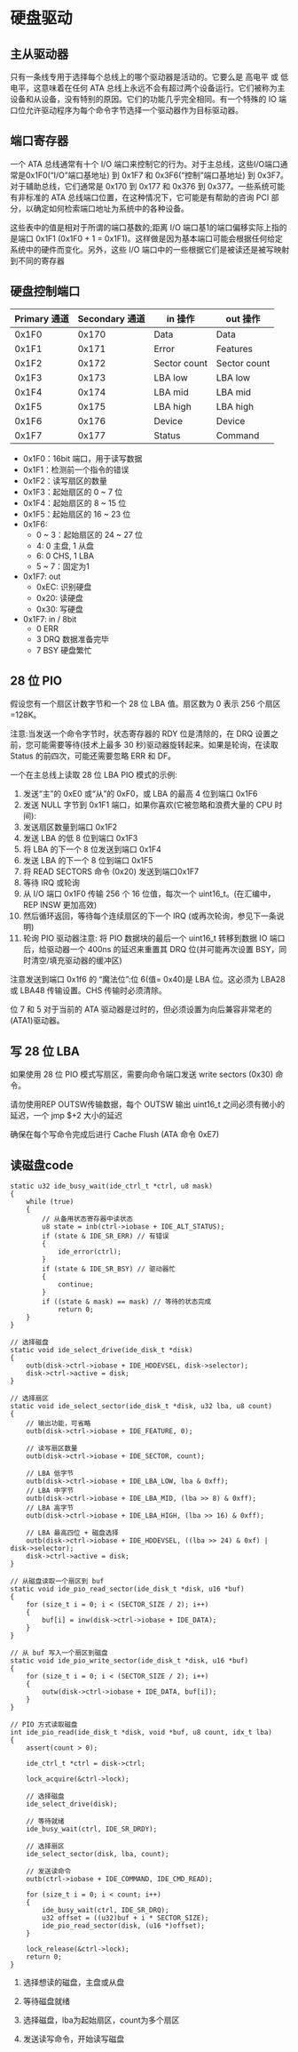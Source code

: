 # 硬盘驱动
## 主从驱动器
只有一条线专用于选择每个总线上的哪个驱动器是活动的。它要么是 高电平 或 低电平，这意味着在任何 ATA 总线上永远不会有超过两个设备运行。它们被称为主设备和从设备，没有特别的原因。它们的功能几乎完全相同。有一个特殊的 IO 端口位允许驱动程序为每个命令字节选择一个驱动器作为目标驱动器。

## 端口寄存器
一个 ATA 总线通常有十个 I/O 端口来控制它的行为。对于主总线，这些I/O端口通常是0x1F0(“I/O”端口基地址) 到 0x1F7 和 0x3F6(“控制”端口基地址) 到 0x3F7。对于辅助总线，它们通常是 0x170 到 0x177 和 0x376 到 0x377。一些系统可能有非标准的 ATA 总线端口位置，在这种情况下，它可能是有帮助的咨询 PCI 部分，以确定如何检索端口地址为系统中的各种设备。

这些表中的值是相对于所谓的端口基数的;距离 I/O 端口基1的端口偏移实际上指的是端口 0x1F1 (0x1F0 + 1 = 0x1F1)。这样做是因为基本端口可能会根据任何给定系统中的硬件而变化。另外，这些 I/O 端口中的一些根据它们是被读还是被写映射到不同的寄存器

## 硬盘控制端口

| Primary 通道 | Secondary 通道 | in 操作      | out 操作     |
| ------------ | -------------- | ------------ | ------------ |
| 0x1F0        | 0x170          | Data         | Data         |
| 0x1F1        | 0x171          | Error        | Features     |
| 0x1F2        | 0x172          | Sector count | Sector count |
| 0x1F3        | 0x173          | LBA low      | LBA low      |
| 0x1F4        | 0x174          | LBA mid      | LBA mid      |
| 0x1F5        | 0x175          | LBA high     | LBA high     |
| 0x1F6        | 0x176          | Device       | Device       |
| 0x1F7        | 0x177          | Status       | Command      |

- 0x1F0：16bit 端口，用于读写数据
- 0x1F1：检测前一个指令的错误
- 0x1F2：读写扇区的数量
- 0x1F3：起始扇区的 0 ~ 7 位
- 0x1F4：起始扇区的 8 ~ 15 位
- 0x1F5：起始扇区的 16 ~ 23 位
- 0x1F6:
    - 0 ~ 3：起始扇区的 24 ~ 27 位
    - 4: 0 主盘, 1 从盘
    - 6: 0 CHS, 1 LBA
    - 5 ~ 7：固定为1
- 0x1F7: out
    - 0xEC: 识别硬盘
    - 0x20: 读硬盘
    - 0x30: 写硬盘
- 0x1F7: in / 8bit
    - 0 ERR
    - 3 DRQ 数据准备完毕
    - 7 BSY 硬盘繁忙

## 28 位 PIO

假设您有一个扇区计数字节和一个 28 位 LBA 值。扇区数为 0 表示 256 个扇区=128K。

注意:当发送一个命令字节时，状态寄存器的 RDY 位是清除的，在 DRQ 设置之前，您可能需要等待(技术上最多 30 秒)驱动器旋转起来。如果是轮询，在读取 Status 的前四次，可能还需要忽略 ERR 和 DF。

一个在主总线上读取 28 位 LBA PIO 模式的示例:

1. 发送“主”的 0xE0 或“从”的 0xF0，或 LBA 的最高 4 位到端口 0x1F6
2. 发送 NULL 字节到 0x1F1 端口，如果你喜欢(它被忽略和浪费大量的 CPU 时间):
3. 发送扇区数量到端口 0x1F2
4. 发送 LBA 的低 8 位到端口 0x1F3
5. 将 LBA 的下一个 8 位发送到端口 0x1F4
6. 发送 LBA 的下一个 8 位到端口 0x1F5
7. 将 READ SECTORS 命令 (0x20) 发送到端口0x1F7
8. 等待 IRQ 或轮询
9. 从 I/O 端口 0x1F0 传输 256 个 16 位值，每次一个 uint16_t。(在汇编中，REP INSW 更加高效)
10. 然后循环返回，等待每个连续扇区的下一个 IRQ (或再次轮询，参见下一条说明)
11. 轮询 PIO 驱动器注意: 将 PIO 数据块的最后一个 uint16_t 转移到数据 IO 端口后，给驱动器一个 400ns 的延迟来重置其 DRQ 位(并可能再次设置 BSY，同时清空/填充驱动器的缓冲区)

注意发送到端口 0x1f6 的 “魔法位”:位 6(值= 0x40)是 LBA 位。这必须为 LBA28 或 LBA48 传输设置。CHS 传输时必须清除。

位 7 和 5 对于当前的 ATA 驱动器是过时的，但必须设置为向后兼容非常老的(ATA1)驱动器。

## 写 28 位 LBA

如果使用 28 位 PIO 模式写扇区，需要向命令端口发送 write sectors (0x30) 命令。

请勿使用REP OUTSW传输数据，每个 OUTSW 输出 uint16_t 之间必须有微小的延迟，一个 jmp $+2 大小的延迟

确保在每个写命令完成后进行 Cache Flush (ATA 命令 0xE7)

## 读磁盘code
    static u32 ide_busy_wait(ide_ctrl_t *ctrl, u8 mask)
    {
        while (true)
        {
            // 从备用状态寄存器中读状态
            u8 state = inb(ctrl->iobase + IDE_ALT_STATUS);
            if (state & IDE_SR_ERR) // 有错误
            {
                ide_error(ctrl);
            }
            if (state & IDE_SR_BSY) // 驱动器忙
            {
                continue;
            }
            if ((state & mask) == mask) // 等待的状态完成
                return 0;
        }
    }

    // 选择磁盘
    static void ide_select_drive(ide_disk_t *disk)
    {
        outb(disk->ctrl->iobase + IDE_HDDEVSEL, disk->selector);
        disk->ctrl->active = disk;
    }

    // 选择扇区
    static void ide_select_sector(ide_disk_t *disk, u32 lba, u8 count)
    {
        // 输出功能，可省略
        outb(disk->ctrl->iobase + IDE_FEATURE, 0);

        // 读写扇区数量
        outb(disk->ctrl->iobase + IDE_SECTOR, count);

        // LBA 低字节
        outb(disk->ctrl->iobase + IDE_LBA_LOW, lba & 0xff);
        // LBA 中字节
        outb(disk->ctrl->iobase + IDE_LBA_MID, (lba >> 8) & 0xff);
        // LBA 高字节
        outb(disk->ctrl->iobase + IDE_LBA_HIGH, (lba >> 16) & 0xff);

        // LBA 最高四位 + 磁盘选择
        outb(disk->ctrl->iobase + IDE_HDDEVSEL, ((lba >> 24) & 0xf) | disk->selector);
        disk->ctrl->active = disk;
    }

    // 从磁盘读取一个扇区到 buf
    static void ide_pio_read_sector(ide_disk_t *disk, u16 *buf)
    {
        for (size_t i = 0; i < (SECTOR_SIZE / 2); i++)
        {
            buf[i] = inw(disk->ctrl->iobase + IDE_DATA);
        }
    }

    // 从 buf 写入一个扇区到磁盘
    static void ide_pio_write_sector(ide_disk_t *disk, u16 *buf)
    {
        for (size_t i = 0; i < (SECTOR_SIZE / 2); i++)
        {
            outw(disk->ctrl->iobase + IDE_DATA, buf[i]);
        }
    }

    // PIO 方式读取磁盘
    int ide_pio_read(ide_disk_t *disk, void *buf, u8 count, idx_t lba)
    {
        assert(count > 0);

        ide_ctrl_t *ctrl = disk->ctrl;

        lock_acquire(&ctrl->lock);

        // 选择磁盘
        ide_select_drive(disk);

        // 等待就绪
        ide_busy_wait(ctrl, IDE_SR_DRDY);

        // 选择扇区
        ide_select_sector(disk, lba, count);

        // 发送读命令
        outb(ctrl->iobase + IDE_COMMAND, IDE_CMD_READ);

        for (size_t i = 0; i < count; i++)
        {
            ide_busy_wait(ctrl, IDE_SR_DRQ);
            u32 offset = ((u32)buf + i * SECTOR_SIZE);
            ide_pio_read_sector(disk, (u16 *)offset);
        }

        lock_release(&ctrl->lock);
        return 0;
    }

1. 选择想读的磁盘，主盘或从盘

2. 等待磁盘就绪

3. 选择磁盘，lba为起始扇区，count为多个扇区

4. 发送读写命令，开始读写磁盘